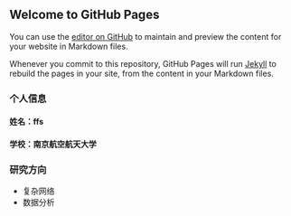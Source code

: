 ## Welcome to GitHub Pages

You can use the [editor on GitHub](https://github.com/ffs-315/ffs-315.github.com/edit/master/index.md) to maintain and preview the content for your website in Markdown files.

Whenever you commit to this repository, GitHub Pages will run [Jekyll](https://jekyllrb.com/) to rebuild the pages in your site, from the content in your Markdown files.

### 个人信息
#### 姓名：ffs
#### 学校：南京航空航天大学
### 研究方向
- 复杂网络
- 数据分析
